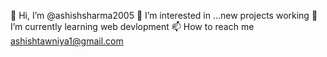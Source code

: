  👋 Hi, I’m @ashishsharma2005
 👀 I’m interested in ...new projects working
 🌱 I’m currently learning web devlopment
 📫 How to reach me ashishtawniya1@gmail.com
 

<!---
ashishsharma2005/ashishsharma2005 is a ✨ special ✨ repository because its `README.md` (this file) appears on your GitHub profile.
You can click the Preview link to take a look at your changes.
--->
